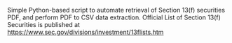 Simple Python-based script to automate retrieval of Section 13(f) securities PDF, and perform PDF to CSV data extraction.
Official List of Section 13(f) Securities is published at https://www.sec.gov/divisions/investment/13flists.htm
